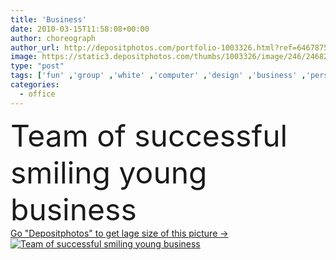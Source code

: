 ```yaml
---
title: 'Business'
date: 2010-03-15T11:58:08+00:00
author: choreograph
author_url: http://depositphotos.com/portfolio-1003326.html?ref=64678756
image: https://static3.depositphotos.com/thumbs/1003326/image/246/2468217/api_thumb_450.jpg?forcejpeg=true
type: "post"
tags: ['fun' ,'group' ,'white' ,'computer' ,'design' ,'business' ,'person' ,'female' ,'young' ,'smiling' ,'people' ,'beauty' ,'happiness' ,'success' ,'caucasian' ,'friendship' ,'male' ,'time' ,'individuality' ,'elements' ,'corporate' ,'office' ,'suit' ,'communication' ,'fingers' ,'working' ,'talking' ,'occupation' ,'professional' ,'Expertise' ,'businessman' ,'agreement' ,'conference' ,'indoors' ,'discussion' ,'team' ,'aspirations' ,'contemporary' ,'successful' ,'collage' ,'meeting' ,'businesswoman' ,'partnership' ,'confidence' ,'save' ,'collaboration' ,'ladies' ,'consultant' ]
categories: 
  - office
---
```

<div aling="center">
            <font size="60"> Team of successful smiling young business</font>   
</div>
<div>
    <a href='https://depositphotos.com/2468217/stock-photo-business.html?ref=64678756' target=_blank > Go "Depositphotos" to get lage size of this picture ->
        <img href='https://depositphotos.com/2468217/stock-photo-business.html?ref=64678756' src='https://static3.depositphotos.com/1003326/246/i/950/depositphotos_2468217-stock-photo-business.jpg?forcejpeg=true' alt='Team of successful smiling young business' >
    </a>
</div>
